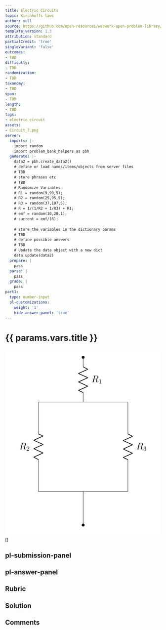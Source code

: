 ```yaml
---
title: Electric Circuits
topic: Kirchhoffs laws
author: null
source: https://github.com/open-resources/webwork-open-problem-library/tree/master/Contrib/BrockPhysics/College_Physics_Urone/21.Circuits_and_DC_Instruments/21-03.Kirchhoffs_Rules/21-03-007.pg
template_version: 1.3
attribution: standard
partialCredit: 'true'
singleVariant: 'false'
outcomes:
- TBD
difficulty:
- TBD
randomization:
- TBD
taxonomy:
- TBD
span:
- TBD
length:
- TBD
tags:
- electric circuit
assets:
- Circuit_7.png
server:
  imports: |-
    import random
    import problem_bank_helpers as pbh
  generate: |-
    data2 = pbh.create_data2()
    # define or load names/items/objects from server files
    # TBD
    # store phrases etc
    # TBD
    # Randomize Variables
    # R1 = random(9,99,5);
    # R2 = random(25,95,5);
    # R3 = random(37,107,5);
    # R = 1/(1/R2 + 1/R3) + R1;
    # emf = random(10,20,1);
    # current = emf/(R);

    # store the variables in the dictionary params
    # TBD
    # define possible answers
    # TBD
    # Update the data object with a new dict
    data.update(data2)
  prepare: |
    pass
  parse: |
    pass
  grade: |
    pass
part1:
  type: number-input
  pl-customizations:
    weight: '1'
    hide-answer-panel: 'true'
---
```


# {{ params.vars.title }} 

![Circuit Example](Circuit_7.png)
[]

## pl-submission-panel 


## pl-answer-panel 


## Rubric 


## Solution 


## Comments 


